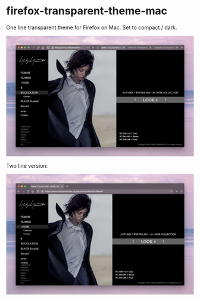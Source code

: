 # firefox-transparent-theme-mac

One line transparent theme for Firefox on Mac. Set to compact / dark.

<p align="center">
  <img src="https://github.com/LDK-iii/firefox-transparent-theme-mac/blob/master/Screen%20Shot%202020-02-10%20at%2011.28.44%20PM.png">
</p>

Two line version:

<p align="center">
  <img src="https://github.com/LDK-iii/firefox-transparent-theme-mac/blob/master/Screen%20Shot%202020-02-11%20at%2012.26.34%20AM.png">
</p>
